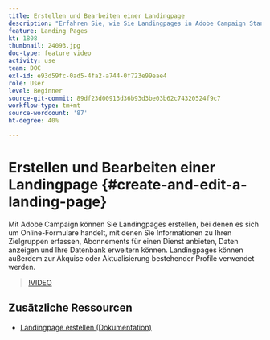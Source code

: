 ```yaml
---
title: Erstellen und Bearbeiten einer Landingpage
description: "Erfahren Sie, wie Sie Landingpages in Adobe Campaign Standard erstellen, bearbeiten und testen können."
feature: Landing Pages
kt: 1808
thumbnail: 24093.jpg
doc-type: feature video
activity: use
team: DOC
exl-id: e93d59fc-0ad5-4fa2-a744-0f723e99eae4
role: User
level: Beginner
source-git-commit: 89df23d00913d36b93d3be03b62c74320524f9c7
workflow-type: tm+mt
source-wordcount: '87'
ht-degree: 40%

---
```


# Erstellen und Bearbeiten einer Landingpage {#create-and-edit-a-landing-page}

Mit Adobe Campaign können Sie Landingpages erstellen, bei denen es sich um Online-Formulare handelt, mit denen Sie Informationen zu Ihren Zielgruppen erfassen, Abonnements für einen Dienst anbieten, Daten anzeigen und Ihre Datenbank erweitern können. Landingpages können außerdem zur Akquise oder Aktualisierung bestehender Profile verwendet werden.

>[!VIDEO](https://video.tv.adobe.com/v/24093?quality=12&learn=on)

## Zusätzliche Ressourcen

* [Landingpage erstellen (Dokumentation)](https://docs.campaign.adobe.com/doc/standard/getting_started/de/ACS_CreateLandingPage.html)
